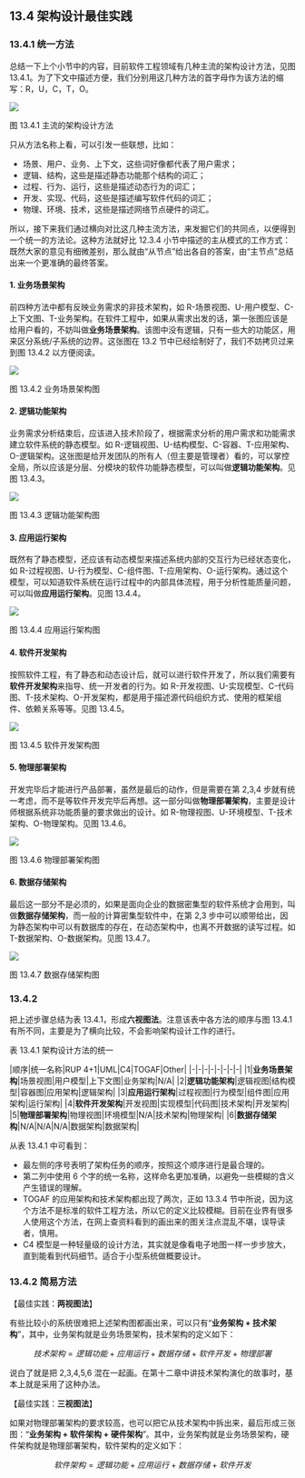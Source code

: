 
## 13.4 架构设计最佳实践

### 13.4.1 统一方法

总结一下上个小节中的内容，目前软件工程领域有几种主流的架构设计方法，见图 13.4.1。为了下文中描述方便，我们分别用这几种方法的首字母作为该方法的缩写：R，U，C，T，O。

<img src="img/Slide16.SVG"/>

图 13.4.1 主流的架构设计方法

只从方法名称上看，可以引发一些联想，比如：

- 场景、用户、业务、上下文，这些词好像都代表了用户需求；
- 逻辑、结构，这些是描述静态功能那个结构的词汇；
- 过程、行为、运行，这些是描述动态行为的词汇；
- 开发、实现、代码，这些是描述编写软件代码的词汇；
- 物理、环境、技术，这些是描述网络节点硬件的词汇。

所以，接下来我们通过横向对比这几种主流方法，来发掘它们的共同点，以便得到一个统一的方法论。这种方法就好比 12.3.4 小节中描述的主从模式的工作方式：既然大家的意见有细微差别，那么就由“从节点”给出各自的答案，由“主节点”总结出来一个更准确的最终答案。

#### 1. 业务场景架构

前四种方法中都有反映业务需求的非技术架构，如 R-场景视图、U-用户模型、C-上下文图、T-业务架构。在软件工程中，如果从需求出发的话，第一张图应该是给用户看的，不妨叫做**业务场景架构**。该图中没有逻辑，只有一些大的功能区，用来区分系统/子系统的边界。这张图在 13.2 节中已经绘制好了，我们不妨拷贝过来到图 13.4.2 以方便阅读。

<img src="img/Slide9.SVG"/>

图 13.4.2 业务场景架构图

#### 2. 逻辑功能架构

业务需求分析结束后，应该进入技术阶段了，根据需求分析的用户需求和功能需求建立软件系统的静态模型。如 R-逻辑视图、U-结构模型、C-容器、T-应用架构、O-逻辑架构。这张图是给开发团队的所有人（但主要是管理者）看的，可以掌控全局，所以应该是分层、分模块的软件功能静态模型，可以叫做**逻辑功能架构**。见图 13.4.3。

<img src="img/Slide18.SVG"/>

图 13.4.3 逻辑功能架构图


#### 3. 应用运行架构

既然有了静态模型，还应该有动态模型来描述系统内部的交互行为已经状态变化，如 R-过程视图、U-行为模型、C-组件图、T-应用架构、O-运行架构。通过这个模型，可以知道软件系统在运行过程中的内部具体流程，用于分析性能质量问题，可以叫做**应用运行架构**。见图 13.4.4。

<img src="img/Slide19.SVG"/>

图 13.4.4 应用运行架构图

#### 4. 软件开发架构

按照软件工程，有了静态和动态设计后，就可以进行软件开发了，所以我们需要有**软件开发架构**来指导、统一开发者的行为。如 R-开发视图、U-实现模型、C-代码图、T-技术架构、O-开发架构，都是用于描述源代码组织方式、使用的框架组件、依赖关系等等。见图 13.4.5。

<img src="img/Slide20.SVG"/>

图 13.4.5 软件开发架构图

#### 5. 物理部署架构

开发完毕后才能进行产品部署，虽然是最后的动作，但是需要在第 2,3,4 步就有统一考虑，而不是等软件开发完毕后再想。这一部分叫做**物理部署架构**，主要是设计师根据系统非功能质量的要求做出的设计。如 R-物理视图、U-环境模型、T-技术架构、O-物理架构。见图 13.4.6。

<img src="img/Slide21.SVG"/>

图 13.4.6 物理部署架构图

#### 6. 数据存储架构

最后这一部分不是必须的，如果是面向企业的数据密集型的软件系统才会用到，叫做**数据存储架构**，而一般的计算密集型软件中，在第 2,3 步中可以顺带给出，因为静态架构中可以有数据库的存在，在动态架构中，也离不开数据的读写过程。如 T-数据架构、O-数据架构。见图 13.4.7。

<img src="img/Slide22.SVG"/>

图 13.4.7 数据存储架构图


### 13.4.2 

把上述步骤总结为表 13.4.1，形成**六视图法**。注意该表中各方法的顺序与图 13.4.1 有所不同，主要是为了横向比较，不会影响架构设计工作的进行。

表 13.4.1 架构设计方法的统一

|顺序|统一名称|RUP 4+1|UML|C4|TOGAF|Other|
|-|-|-|-|-|-|-|-|
|1|**业务场景架构**|场景视图|用户模型|上下文图|业务架构|N/A|
|2|**逻辑功能架构**|逻辑视图|结构模型|容器图|应用架构|逻辑架构|
|3|**应用运行架构**|过程视图|行为模型|组件图|应用架构|运行架构|
|4|**软件开发架构**|开发视图|实现模型|代码图|技术架构|开发架构|
|5|**物理部署架构**|物理视图|环境模型|N/A|技术架构|物理架构|
|6|**数据存储架构**|N/A|N/A|N/A|数据架构|数据架构|

从表 13.4.1 中可看到：

- 最左侧的序号表明了架构任务的顺序，按照这个顺序进行是最合理的。
- 第二列中使用 6 个字的统一名称，这样命名更加准确，以避免一些模糊的含义产生错误的理解。
- TOGAF 的应用架构和技术架构都出现了两次，正如 13.3.4 节中所说，因为这个方法不是标准的软件工程方法，所以它的定义比较模糊。目前在业界有很多人使用这个方法，在网上查资料看到的画出来的图关注点混乱不堪，误导读者，慎用。
- C4 模型是一种轻量级的设计方法，其实就是像看电子地图一样一步步放大，直到能看到代码细节。适合于小型系统做概要设计。

### 13.4.2 简易方法

【最佳实践：**两视图法**】

有些比较小的系统很难把上述架构图都画出来，可以只有“**业务架构 + 技术架构**”，其中，业务架构就是业务场景架构，技术架构的定义如下：

$$
技术架构 = 逻辑功能 + 应用运行 + 数据存储 + 软件开发 + 物理部署
$$

说白了就是把 2,3,4,5,6 混在一起画。在第十二章中讲技术架构演化的故事时，基本上就是采用了这种办法。

【最佳实践：**三视图法**】

如果对物理部署架构的要求较高，也可以把它从技术架构中拆出来，最后形成三张图：“**业务架构 + 软件架构 + 硬件架构**”。其中，业务架构就是业务场景架构，硬件架构就是物理部署架构，软件架构的定义如下：

$$
软件架构 = 逻辑功能 + 应用运行 + 数据存储 + 软件开发 
$$


